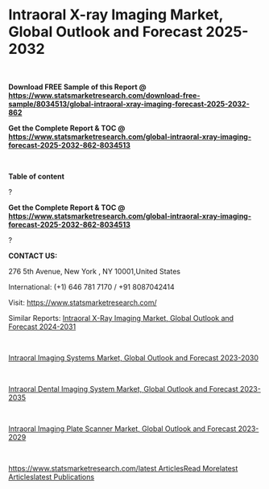 <h1>Intraoral X-ray Imaging Market, Global Outlook and Forecast 2025-2032</h1><br/><p><strong>Download FREE Sample of this Report @ <a href="https://www.statsmarketresearch.com/download-free-sample/8034513/global-intraoral-xray-imaging-forecast-2025-2032-862">https://www.statsmarketresearch.com/download-free-sample/8034513/global-intraoral-xray-imaging-forecast-2025-2032-862</a></strong></p>
 
 
 
 <div><b>Get the Complete Report & TOC @ <a href="https://www.statsmarketresearch.com/global-intraoral-xray-imaging-forecast-2025-2032-862-8034513">https://www.statsmarketresearch.com/global-intraoral-xray-imaging-forecast-2025-2032-862-8034513</a></b></div>
 
 
 
 <p><br />
 
 <b>Table of content</b></p>
 
 
 
 <p>? </p>
 
 
 
 <div><b>Get the Complete Report & TOC @ <a href="https://www.statsmarketresearch.com/global-intraoral-xray-imaging-forecast-2025-2032-862-8034513">https://www.statsmarketresearch.com/global-intraoral-xray-imaging-forecast-2025-2032-862-8034513</a></b></div>
 
 
 
 <p>? </p>
 
 
 
 <p><b>CONTACT US:</b><br />
 
 276 5th Avenue, New York , NY 10001,United States<br />
 
 International: (+1) 646 781 7170 / +91 8087042414<br />
 
 Visit: <a href="https://www.statsmarketresearch.com/">https://www.statsmarketresearch.com/</a><br />
 
 Similar Reports: <a href="https://www.statsmarketresearch.com/global-intraoral-xray-imaging-forecast-2025-2032-862-8034513">Intraoral X-Ray Imaging Market, Global Outlook and Forecast 2024-2031</a><br />
 
 <br />
 
 <a href="https://www.statsmarketresearch.com/global-intraoral-xray-imaging-forecast-2025-2032-862-8034513">Intraoral Imaging Systems Market, Global Outlook and Forecast 2023-2030</a><br />
 
 <br />
 
 <a href="https://www.statsmarketresearch.com/global-intraoral-xray-imaging-forecast-2025-2032-862-8034513">Intraoral Dental Imaging System Market, Global Outlook and Forecast 2023-2035</a><br />
 
 <br />
 
 <a href="https://www.statsmarketresearch.com/global-intraoral-xray-imaging-forecast-2025-2032-862-8034513">Intraoral Imaging Plate Scanner Market, Global Outlook and Forecast 2023-2029</a><br />
 
 <br />
 
 <a href="https://gyeongbokgung.com">https://www.statsmarketresearch.com/</a><a href="https://hallyeomaritime.com">latest Articles</a><a href="https://jingwansa.com">Read More</a><a href="https://nguoiviet.jp/">latest Articles</a><a href="https://www.intelmarketresearch.com/">latest Publications</a></p>